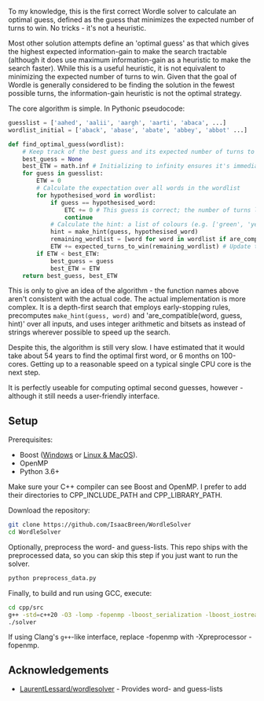 To my knowledge, this is the first correct Wordle solver to calculate an optimal guess, defined as the guess that minimizes the expected number of turns to win. No tricks - it's not a heuristic.

Most other solution attempts define an 'optimal guess' as that which gives the highest expected information-gain to make the search tractable (although it does use maximum information-gain as a heuristic to make the search faster). While this is a useful heuristic, it is not equivalent to minimizing the expected number of turns to win. Given that the goal of Wordle is generally considered to be finding the solution in the fewest possible turns, the information-gain heuristic is not the optimal strategy.

The core algorithm is simple. In Pythonic pseudocode:

```python
guesslist = ['aahed', 'aalii', 'aargh', 'aarti', 'abaca', ...]
wordlist_initial = ['aback', 'abase', 'abate', 'abbey', 'abbot' ...]

def find_optimal_guess(wordlist):
    # Keep track of the best guess and its expected number of turns to win
    best_guess = None
    best_ETW = math.inf # Initializing to infinity ensures it's immediately replaced by the first guess
    for guess in guesslist:
        ETW = 0
        # Calculate the expectation over all words in the wordlist
        for hypothesised_word in wordlist:
            if guess == hypothesised_word:
                ETC += 0 # This guess is correct; the number of turns left to win is 0
                continue
            # Calculate the hint: a list of colours (e.g. ['green', 'yellow', 'gray, 'gray', 'yellow']
            hint = make_hint(guess, hypothesised_word)
            remaining_wordlist = [word for word in wordlist if are_compatible(word, guess, hint)] # Eliminate words that aren't compatible with the guess/hint
            ETW += expected_turns_to_win(remaining_wordlist) # Update the ETW
        if ETW < best_ETW:
            best_guess = guess
            best_ETW = ETW
    return best_guess, best_ETW
```
    
This is only to give an idea of the algorithm - the function names above aren't consistent with the actual code. The actual implementation is more complex. It is a depth-first search that employs early-stopping rules, precomputes `make_hint(guess, word)` and 'are_compatible(word, guess, hint)' over all inputs, and uses integer arithmetic and bitsets as instead of strings wherever possible to speed up the search.

Despite this, the algorithm is still very slow. I have estimated that it would take about 54 years to find the optimal first word, or 6 months on 100-cores. Getting up to a reasonable speed on a typical single CPU core is the next step.

It is perfectly useable for computing optimal second guesses, however - although it still needs a user-friendly interface.

## Setup

Prerequisites:
- Boost ([Windows](https://www.boost.org/doc/libs/1_79_0/more/getting_started/unix-variants.html) or [Linux & MacOS](https://www.boost.org/doc/libs/1_79_0/more/getting_started/unix-variants.html)).
- OpenMP
- Python 3.6+

Make sure your C++ compiler can see Boost and OpenMP. I prefer to add their directories to CPP_INCLUDE_PATH and CPP_LIBRARY_PATH.

Download the repository:
```bash
git clone https://github.com/IsaacBreen/WordleSolver
cd WordleSolver
```
Optionally, preprocess the word- and guess-lists. This repo ships with the preprocessed data, so you can skip this step if you just want to run the solver.

```bash
python preprocess_data.py
```
Finally, to build and run using GCC, execute:
```bash
cd cpp/src
g++ -std=c++20 -O3 -lomp -fopenmp -lboost_serialization -lboost_iostreams -fpermissive main.cpp -o solver
./solver
```

If using Clang\'s `g++`-like interface, replace -fopenmp with -Xpreprocessor -fopenmp.

## Acknowledgements

- [LaurentLessard/wordlesolver](https://github.com/LaurentLessard/wordlesolver) - Provides word- and guess-lists